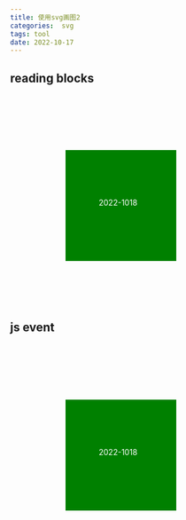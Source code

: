 ```yaml
---
title: 使用svg画图2
categories:  svg
tags: tool
date: 2022-10-17
---
```


## reading blocks


<svg width="800" height="600">
  
  <g id="group1" onMouseOver="displayBlock()" onMouseOut="hiddenText()" width=400 height=400>
    <rect id="rect1" x="100" y="100" width="200" height="200" 
    stroke="none" stroke-width="3" fill="green" />
    <text id="text1" x="160" y="200" fill="white">2022-1018</text>
  </g>
</svg>

<script type="text/JavaScript">
function displayBlock() {
  var block_size=12;
  var xmlns = "http://www.w3.org/2000/svg";
  var group=document.getElementById("group1");
  for(var i =0;i<52;i++){
    for(var j=0;j<7;j++){
      var rect1=document.createElementNS(xmlns, "rect");
      rect1.setAttributeNS(null, 'x', (block_size+2)*i);
      rect1.setAttributeNS(null, 'y', (block_size+2)*j);
      rect1.setAttributeNS(null, 'ry', 2);
      rect1.setAttributeNS(null, 'ry', 2);
      rect1.setAttributeNS(null, 'width', block_size);
      rect1.setAttributeNS(null, 'height', block_size);
      rect1.setAttributeNS(null, 'fill', "green");
      rect1.setAttributeNS(null, 'opacity', 0.5);
      group.appendChild(rect1);
    }
  }
}
function showText(){
  document.getElementById("group1").children[1].style.opacity="1.0";
}
function showRootChildrenCount() {
  alert("Total Children: "+document.documentElement.childNodes.length);
}
document.addEventListener('DOMContentLoaded',displayBlock());
windows.onload=function(){
  displayBlock();
}
</script>




## js event

<svg width="600" height="600">
  <script type="text/JavaScript">
    <![CDATA[
        function hiddenText() {
          document.getElementById("group1").children[1].style.opacity="0.0";
        }
        function showText(){
          document.getElementById("group1").children[1].style.opacity="1.0";
        }
        function showRootChildrenCount() {
          alert("Total Children: "+document.documentElement.childNodes.length);
        }
    ]]>
  </script>
  <g id="group1" onMouseOver="showText()" onMouseOut="hiddenText()">
    <rect id="rect1" x="100" y="100" width="200" height="200" 
    stroke="none" stroke-width="3" fill="green" 
    />
    <text id="text1" x="160" y="200" fill="white" onMouseOver="showColor()">2022-1018</text>
  </g>
</svg>